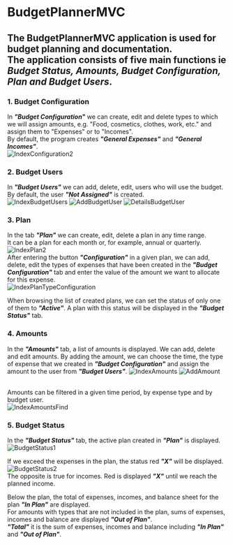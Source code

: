 # BudgetPlannerMVC

## The BudgetPlannerMVC application is used for budget planning and documentation. <br> The application consists of five main functions ie _Budget Status, Amounts, Budget Configuration, Plan and Budget Users_.

### **1.	Budget Configuration** 

In **_"Budget Configuration"_** we can create, edit and delete types to which we will assign amounts, e.g. "Food, cosmetics, clothes, work, etc." and assign them to "Expenses" or to "Incomes".
<br> By default, the program creates **_"General Expenses"_** and **_"General Incomes"_**. </br>
![IndexConfiguration2](https://user-images.githubusercontent.com/95985120/180277342-15a841d1-9012-4a77-b31d-1e7731fc4669.png)

### **2.	Budget Users**

In **_"Budget Users"_** we can add, delete, edit, users who will use the budget.
<br> By default, the user **_"Not Assigned"_** is created. </br>
![IndexBudgetUsers](https://user-images.githubusercontent.com/95985120/179177552-7f387477-cb68-4b96-b957-f188b4993ad1.png)
![AddBudgetUser](https://user-images.githubusercontent.com/95985120/179177597-dfabfaec-9603-4a54-bd82-c2ec7eb43aee.png)
![DetailsBudgetUser](https://user-images.githubusercontent.com/95985120/180276489-c8d10265-a490-40b9-90ca-292a262e5747.png)

### **3.	Plan**

In the tab **_"Plan"_** we can create, edit, delete a plan in any time range.
<br> It can be a plan for each month or, for example, annual or quarterly. </br>
![IndexPlan2](https://user-images.githubusercontent.com/95985120/180275174-65a381f8-741b-4060-87b4-502fb6d5db5c.png)
<br> After entering the button **_"Configuration"_** in a given plan, we can add, delete, edit the types of expenses that have been created in the **_"Budget Configuration"_** tab and enter the value of the amount we want to allocate for this expense. </br>
![IndexPlanTypeConfiguration](https://user-images.githubusercontent.com/95985120/179178008-5c15e227-2a96-43b8-b905-285224015f66.png)

When browsing the list of created plans, we can set the status of only one of them to **_"Active"_**. A plan with this status will be displayed in the **_"Budget Status"_** tab.

### **4.	Amounts**

In the **_"Amounts"_** tab, a list of amounts is displayed. We can add, delete and edit amounts. By adding the amount, we can choose the time, the type of expense that we created in **_"Budget Configuration"_** and assign the amount to the user from **_"Budget Users"_**.
![IndexAmounts](https://user-images.githubusercontent.com/95985120/179178919-807249af-1bb0-4808-8ec6-ff09df37dd19.png)
![AddAmount](https://user-images.githubusercontent.com/95985120/179178952-766d48ee-33b4-4859-86b6-8c93103a274a.png)

<br> Amounts can be filtered in a given time period, by expense type and by budget user. </br>
![IndexAmountsFind](https://user-images.githubusercontent.com/95985120/179178969-4513a2e6-435e-4fe4-93c7-895649430b89.png)

### **5.	Budget Status**

In the **_"Budget Status"_** tab, the active plan created in **_"Plan"_** is displayed.
![BudgetStatus1](https://user-images.githubusercontent.com/95985120/179179472-a85dc5ad-a9ae-4d5d-9acf-65454cd4e6a3.jpg)

If we exceed the expenses in the plan, the status red **_"X"_** will be displayed.
![BudgetStatus2](https://user-images.githubusercontent.com/95985120/180275284-9b992d77-fad4-44bd-8676-6409a289f0d6.png)
<br> The opposite is true for incomes. Red is displayed **_"X"_** until we reach the planned income. </br>

Below the plan, the total of expenses, incomes, and balance sheet for the plan **_"In Plan"_** are displayed.
<br> For amounts with types that are not included in the plan, sums of expenses, incomes and balance are displayed **_"Out of Plan"_**. </br>
**_"Total"_** it is the sum of expenses, incomes and balance including **_"In Plan"_** and **_"Out of Plan"_**.
